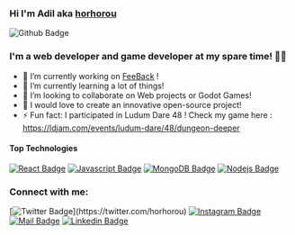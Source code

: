 ### Hi I'm Adil aka [horhorou][website]
![Github Badge](https://img.shields.io/github/followers/horhorou?style=social)

### I'm a web developer and game developer at my spare time! 👨‍💻
- 🔭 I’m currently working on [FeeBack][feeBack] !
- 🌱 I’m currently learning a lot of things!
- 👯 I’m looking to collaborate on Web projects or Godot Games!
- 💭 I would love to create an innovative open-source project!
- ⚡ Fun fact: I participated in Ludum Dare 48 ! Check my game here : https://ldjam.com/events/ludum-dare/48/dungeon-deeper


#### Top Technologies
[![React Badge](https://img.shields.io/badge/-React-61DBFB?style=for-the-badge&labelColor=black&logo=react&logoColor=61DBFB)](#)
[![Javascript Badge](https://img.shields.io/badge/-Javascript-F0DB4F?style=for-the-badge&labelColor=black&logo=javascript&logoColor=F0DB4F)](#)
[![MongoDB Badge](https://img.shields.io/badge/-MongoDB-52a843?style=for-the-badge&labelColor=black&logo=mongodb)](#)
[![Nodejs Badge](https://img.shields.io/badge/-Nodejs-3C873A?style=for-the-badge&labelColor=black&logo=nodejs&logoColor=3C873A)](#) 

### Connect with me:

[![Twitter Badge](https://img.shields.io/badge/-@horhorou_-1ca0f1?style=flat&labelColor=1ca0f1&logo=twitter&logoColor=white&link=https://twitter.com/horhorou_)](https://twitter.com/horhorou) [![Instagram Badge](https://img.shields.io/badge/-@horhorou-e84393?style=flat&labelColor=e84393&logo=instagram&logoColor=white)](https://instagram.com/horhorou) [![Mail Badge](https://img.shields.io/badge/-adil.basri-c0392b?style=flat&labelColor=c0392b&logo=gmail&logoColor=white)](mailto:adil.basri98@gmail.com) [![Linkedin Badge](https://img.shields.io/badge/-Adil-0e76a8?style=flat&labelColor=0e76a8&logo=linkedin&logoColor=white)](https://www.linkedin.com/in/adil-basri/)
<br />

[website]: https://horhorou.github.io/
[feeBack]: https://desolate-inlet-71874.herokuapp.com
